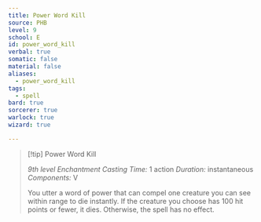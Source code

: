 ```yaml
---
title: Power Word Kill
source: PHB
level: 9
school: E
id: power_word_kill
verbal: true
somatic: false
material: false
aliases:
  - power_word_kill
tags:
  - spell
bard: true
sorcerer: true
warlock: true
wizard: true

---
```

>[!tip] Power Word Kill
>
> *9th level Enchantment*
> *Casting Time:* 1 action
> *Duration:* instantaneous
> *Components:* V
>
>You utter a word of power that can compel one creature you can see within range to die instantly. If the creature you choose has 100 hit points or fewer, it dies. Otherwise, the spell has no effect.
>

